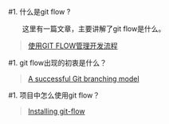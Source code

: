 #1. 什么是git flow ?

&emsp;&emsp;这里有一篇文章，主要讲解了git flow是什么。

 >[使用GIT FLOW管理开发流程](http://stormzhang.com/git/2014/01/29/git-flow/)

#1. git flow出现的初衷是什么？

 >[A successful Git branching model](http://nvie.com/posts/a-successful-git-branching-model/)


#1. 项目中怎么使用git flow？

 >[Installing git-flow](https://github.com/nvie/gitflow/wiki/Installation)